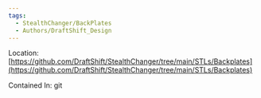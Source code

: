 ```yaml
---
tags:
  - StealthChanger/BackPlates
  - Authors/DraftShift_Design
---
```


Location: [https://github.com/DraftShift/StealthChanger/tree/main/STLs/Backplates](https://github.com/DraftShift/StealthChanger/tree/main/STLs/Backplates)

Contained In: git